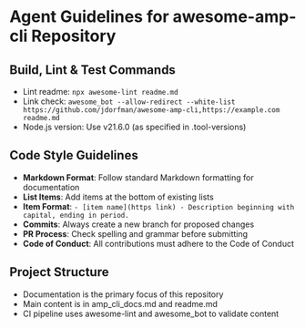# Agent Guidelines for awesome-amp-cli Repository

## Build, Lint & Test Commands
- Lint readme: `npx awesome-lint readme.md`
- Link check: `awesome_bot --allow-redirect --white-list https://github.com/jdorfman/awesome-amp-cli,https://example.com readme.md`
- Node.js version: Use v21.6.0 (as specified in .tool-versions)

## Code Style Guidelines
- **Markdown Format**: Follow standard Markdown formatting for documentation
- **List Items**: Add items at the bottom of existing lists
- **Item Format**: `- [item name](https link) - Description beginning with capital, ending in period.`
- **Commits**: Always create a new branch for proposed changes
- **PR Process**: Check spelling and grammar before submitting
- **Code of Conduct**: All contributions must adhere to the Code of Conduct

## Project Structure
- Documentation is the primary focus of this repository
- Main content is in amp_cli_docs.md and readme.md
- CI pipeline uses awesome-lint and awesome_bot to validate content